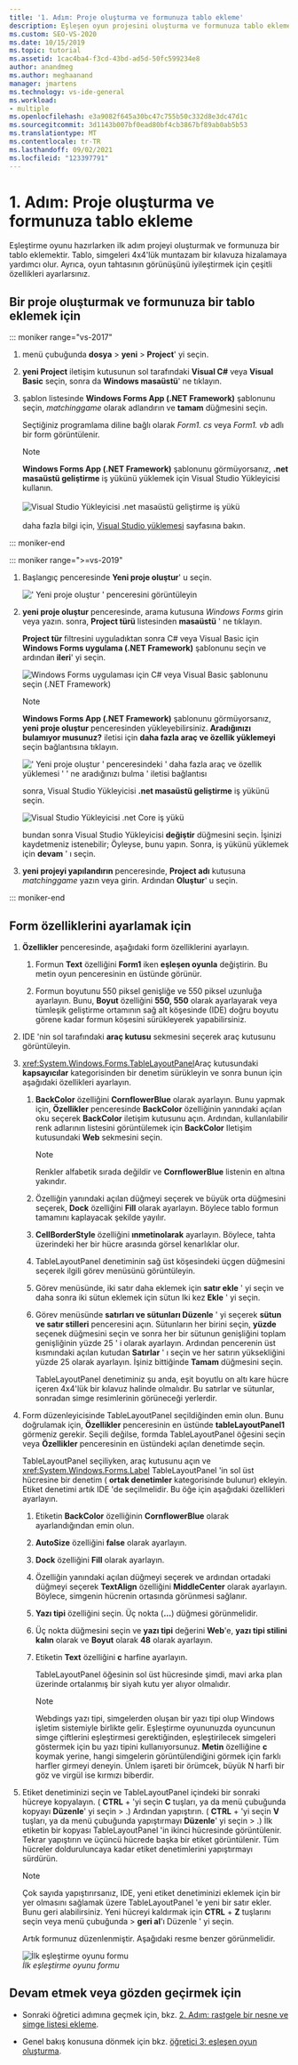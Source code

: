 ```yaml
---
title: '1. Adım: Proje oluşturma ve formunuza tablo ekleme'
description: Eşleşen oyun projesini oluşturma ve formunuza tablo ekleme hakkında bilgi edinin.
ms.custom: SEO-VS-2020
ms.date: 10/15/2019
ms.topic: tutorial
ms.assetid: 1cac4ba4-f3cd-43bd-ad5d-50fc599234e8
author: anandmeg
ms.author: meghaanand
manager: jmartens
ms.technology: vs-ide-general
ms.workload:
- multiple
ms.openlocfilehash: e3a9082f645a30bc47c755b50c332d8e3dc47d1c
ms.sourcegitcommit: 3d1143b007bf0ead80bf4cb3867bf89ab0ab5b53
ms.translationtype: MT
ms.contentlocale: tr-TR
ms.lasthandoff: 09/02/2021
ms.locfileid: "123397791"
---
```

# <a name="step-1-create-a-project-and-add-a-table-to-your-form"></a>1. Adım: Proje oluşturma ve formunuza tablo ekleme

Eşleştirme oyunu hazırlarken ilk adım projeyi oluşturmak ve formunuza bir tablo eklemektir. Tablo, simgeleri 4x4'lük muntazam bir kılavuza hizalamaya yardımcı olur. Ayrıca, oyun tahtasının görünüşünü iyileştirmek için çeşitli özellikleri ayarlarsınız.

## <a name="to-create-a-project-and-add-a-table-to-your-form"></a>Bir proje oluşturmak ve formunuza bir tablo eklemek için

::: moniker range="vs-2017"

1. menü çubuğunda **dosya** > **yeni** > **Project**' yi seçin.

1. **yeni Project** iletişim kutusunun sol tarafındaki **Visual C#** veya **Visual Basic** seçin, sonra da **Windows masaüstü**' ne tıklayın.

1. şablon listesinde **Windows Forms App (.NET Framework)** şablonunu seçin, *matchinggame* olarak adlandırın ve **tamam** düğmesini seçin.

    Seçtiğiniz programlama diline bağlı olarak *Form1. cs* veya *Form1. vb* adlı bir form görüntülenir.

   > [!NOTE]
   > **Windows Forms App (.NET Framework)** şablonunu görmüyorsanız, **.net masaüstü geliştirme** iş yükünü yüklemek için Visual Studio Yükleyicisi kullanın.<br/><br/>![Visual Studio Yükleyicisi .net masaüstü geliştirme iş yükü](../ide/media/dot-net-desktop-dev-workload.png)<br/><br/> daha fazla bilgi için, [Visual Studio yüklemesi](../install/install-visual-studio.md) sayfasına bakın.

::: moniker-end

::: moniker range=">=vs-2019"

1. Başlangıç penceresinde **Yeni proje oluştur**' u seçin.

   ![' Yeni proje oluştur ' penceresini görüntüleyin](../get-started/media/vs-2019/create-new-project-dark-theme.png)

1. **yeni proje oluştur** penceresinde, arama kutusuna *Windows Forms* girin veya yazın. sonra, **Project türü** listesinden **masaüstü** ' ne tıklayın.

   **Project tür** filtresini uyguladıktan sonra C# veya Visual Basic için **Windows Forms uygulama (.NET Framework)** şablonunu seçin ve ardından **ileri**' yi seçin.

   ![Windows Forms uygulaması için C# veya Visual Basic şablonunu seçin (.NET Framework)](./media/create-new-project-search-winforms-filtered.png)

   > [!NOTE]
   > **Windows Forms App (.NET Framework)** şablonunu görmüyorsanız, **yeni proje oluştur** penceresinden yükleyebilirsiniz. **Aradığınızı bulamıyor musunuz?** iletisi için **daha fazla araç ve özellik yüklemeyi** seçin bağlantısına tıklayın.
   >
   > ![' Yeni proje oluştur ' penceresindeki ' daha fazla araç ve özellik yüklemesi ' ' ne aradığınızı bulma ' iletisi bağlantısı](../get-started/media/vs-2019/not-finding-what-looking-for.png)
   >
   > sonra, Visual Studio Yükleyicisi **.net masaüstü geliştirme** iş yükünü seçin.
   >
   > ![Visual Studio Yükleyicisi .net Core iş yükü](../ide/media/install-dot-net-desktop-env.png)
   >
   > bundan sonra Visual Studio Yükleyicisi **değiştir** düğmesini seçin. İşinizi kaydetmeniz istenebilir; Öyleyse, bunu yapın. Sonra, iş yükünü yüklemek için **devam** ' ı seçin.

1. **yeni projeyi yapılandırın** penceresinde, **Project adı** kutusuna *matchinggame* yazın veya girin. Ardından **Oluştur**' u seçin.

::: moniker-end

## <a name="to-set-properties-for-a-form"></a>Form özelliklerini ayarlamak için

1. **Özellikler** penceresinde, aşağıdaki form özelliklerini ayarlayın.

   1. Formun **Text** özelliğini **Form1** iken **eşleşen oyunla** değiştirin. Bu metin oyun penceresinin en üstünde görünür.

   2. Formun boyutunu 550 piksel genişliğe ve 550 piksel uzunluğa ayarlayın. Bunu, **Boyut** özelliğini **550, 550** olarak ayarlayarak veya tümleşik geliştirme ortamının sağ alt köşesinde (IDE) doğru boyutu görene kadar formun köşesini sürükleyerek yapabilirsiniz.

2. IDE 'nin sol tarafındaki **araç kutusu** sekmesini seçerek araç kutusunu görüntüleyin.

3. <xref:System.Windows.Forms.TableLayoutPanel>Araç kutusundaki **kapsayıcılar** kategorisinden bir denetim sürükleyin ve sonra bunun için aşağıdaki özellikleri ayarlayın.

   1. **BackColor** özelliğini **CornflowerBlue** olarak ayarlayın. Bunu yapmak için, **Özellikler** penceresinde **BackColor** özelliğinin yanındaki açılan oku seçerek **BackColor** iletişim kutusunu açın.  Ardından, kullanılabilir renk adlarının listesini görüntülemek için **BackColor** Iletişim kutusundaki **Web** sekmesini seçin.

      > [!NOTE]
      > Renkler alfabetik sırada değildir ve **CornflowerBlue** listenin en altına yakındır.

   2. Özelliğin yanındaki açılan düğmeyi seçerek ve büyük orta düğmesini seçerek, **Dock** özelliğini **Fill** olarak ayarlayın. Böylece tablo formun tamamını kaplayacak şekilde yayılır.

   3. **CellBorderStyle** özelliğini **ınmetinolarak** ayarlayın. Böylece, tahta üzerindeki her bir hücre arasında görsel kenarlıklar olur.

   4. TableLayoutPanel denetiminin sağ üst köşesindeki üçgen düğmesini seçerek ilgili görev menüsünü görüntüleyin.

   5. Görev menüsünde, iki satır daha eklemek için **satır ekle** ' yi seçin ve daha sonra iki sütun eklemek için sütun Iki kez **Ekle** ' yi seçin.

   6. Görev menüsünde **satırları ve sütunları Düzenle** ' yi seçerek **sütun ve satır stilleri** penceresini açın. Sütunların her birini seçin, **yüzde** seçenek düğmesini seçin ve sonra her bir sütunun genişliğini toplam genişliğinin yüzde 25 ' i olarak ayarlayın. Ardından pencerenin üst kısmındaki açılan kutudan **Satırlar** ' ı seçin ve her satırın yüksekliğini yüzde 25 olarak ayarlayın. İşiniz bittiğinde **Tamam** düğmesini seçin.

      TableLayoutPanel denetiminiz şu anda, eşit boyutlu on altı kare hücre içeren 4x4'lük bir kılavuz halinde olmalıdır. Bu satırlar ve sütunlar, sonradan simge resimlerinin görüneceği yerlerdir.

4. Form düzenleyicisinde TableLayoutPanel seçildiğinden emin olun. Bunu doğrulamak için, **Özellikler** penceresinin en üstünde **tableLayoutPanel1** görmeniz gerekir. Seçili değilse, formda TableLayoutPanel öğesini seçin veya **Özellikler** penceresinin en üstündeki açılan denetimde seçin.

    TableLayoutPanel seçiliyken, araç kutusunu açın ve <xref:System.Windows.Forms.Label> TableLayoutPanel 'in sol üst hücresine bir denetim ( **ortak denetimler** kategorisinde bulunur) ekleyin. Etiket denetimi artık IDE 'de seçilmelidir. Bu öğe için aşağıdaki özellikleri ayarlayın.

   1. Etiketin **BackColor** özelliğinin **CornflowerBlue** olarak ayarlandığından emin olun.

   2. **AutoSize** özelliğini **false** olarak ayarlayın.

   3. **Dock** özelliğini **Fill** olarak ayarlayın.

   4. Özelliğin yanındaki açılan düğmeyi seçerek ve ardından ortadaki düğmeyi seçerek **TextAlign** özelliğini **MiddleCenter** olarak ayarlayın. Böylece, simgenin hücrenin ortasında görünmesi sağlanır.

   5. **Yazı tipi** özelliğini seçin. Üç nokta (**...**) düğmesi görünmelidir.

   6. Üç nokta düğmesini seçin ve **yazı tipi** değerini **Web**'e, **yazı tipi stilini** **kalın** olarak ve **Boyut** olarak **48** olarak ayarlayın.

   7. Etiketin **Text** özelliğini **c** harfine ayarlayın.

        TableLayoutPanel öğesinin sol üst hücresinde şimdi, mavi arka plan üzerinde ortalanmış bir siyah kutu yer alıyor olmalıdır.

       > [!NOTE]
       > Webdings yazı tipi, simgelerden oluşan bir yazı tipi olup Windows işletim sistemiyle birlikte gelir. Eşleştirme oyununuzda oyuncunun simge çiftlerini eşleştirmesi gerektiğinden, eşleştirilecek simgeleri göstermek için bu yazı tipini kullanıyorsunuz. **Metin** özelliğine **c** koymak yerine, hangi simgelerin görüntülendiğini görmek için farklı harfler girmeyi deneyin. Ünlem işareti bir örümcek, büyük N harfi bir göz ve virgül ise kırmızı biberdir.

5. Etiket denetiminizi seçin ve TableLayoutPanel içindeki bir sonraki hücreye kopyalayın. ( **CTRL** + 'yi seçin **C** tuşları, ya da menü çubuğunda kopyayı **Düzenle**' yi seçin  >  .) Ardından yapıştırın. ( **CTRL** + 'yi seçin **V** tuşları, ya da menü çubuğunda yapıştırmayı **Düzenle**' yi seçin  >  .) İlk etiketin bir kopyası TableLayoutPanel 'in ikinci hücresinde görüntülenir. Tekrar yapıştırın ve üçüncü hücrede başka bir etiket görüntülenir. Tüm hücreler dolduruluncaya kadar etiket denetimlerini yapıştırmayı sürdürün.

   > [!NOTE]
   > Çok sayıda yapıştırırsanız, IDE, yeni etiket denetiminizi eklemek için bir yer olmasını sağlamak üzere TableLayoutPanel 'e yeni bir satır ekler. Bunu geri alabilirsiniz. Yeni hücreyi kaldırmak için **CTRL** + **Z** tuşlarını seçin veya menü çubuğunda   >  **geri al**'ı Düzenle ' yi seçin.

    Artık formunuz düzenlenmiştir. Aşağıdaki resme benzer görünmelidir.

    ![İlk eşleştirme oyunu formu](../ide/media/express_tut4step1.png)<br/>*İlk eşleştirme oyunu formu*

## <a name="to-continue-or-review"></a>Devam etmek veya gözden geçirmek için

- Sonraki öğretici adımına geçmek için, bkz. [2. Adım: rastgele bir nesne ve simge listesi ekleme](../ide/step-2-add-a-random-object-and-a-list-of-icons.md).

- Genel bakış konusuna dönmek için bkz. [öğretici 3: eşleşen oyun oluşturma](../ide/tutorial-3-create-a-matching-game.md).
